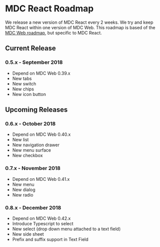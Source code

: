 # MDC React Roadmap
We release a new version of MDC React every 2 weeks. We try and keep MDC React within one version of MDC Web. This roadmap is based of the [MDC Web roadmap](https://github.com/material-components/material-components-web/blob/master/ROADMAP.md), but specific to MDC React.

## Current Release

### 0.5.x - September 2018
- Depend on MDC Web 0.39.x
- New tabs
- New switch
- New chips
- New icon button

## Upcoming Releases

### 0.6.x - October 2018
- Depend on MDC Web 0.40.x
- New list
- New navigation drawer
- New menu surface
- New checkbox

### 0.7.x - November 2018
- Depend on MDC Web 0.41.x
- New menu
- New dialog
- New radio

### 0.8.x - December 2018
- Depend on MDC Web 0.42.x
- Introduce Typescript to select
- New select (drop down menu attached to a text field)
- New side sheet
- Prefix and suffix support in Text Field
